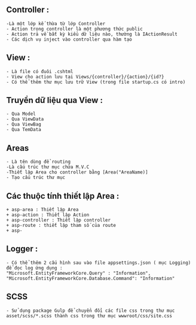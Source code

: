 ## Controller : 
    -Là một lớp kế thừa từ lớp Controller 
    - Action trong controller là một phương thức public 
    - Action trả về bất kỳ kiểu dữ liệu nào, thường là IActionResult 
    - Các dịch vụ inject vào controller qua hàm tạo

## View : 
    - Là file có đuôi .cshtml 
    - View cho action lưu tại Views/{controller}/{action}/{id?} 
    - Có thể thêm thư mục lưu trữ View (trong file startup.cs có intro)

## Truyền dữ liệu qua View : 
    - Qua Model 
    - Qua ViewData 
    - Qua ViewBag 
    - Qua TemData

## Areas
    - Là tên dùng để routing
    -Là cấu trúc thư mục chứa M.V.C
    -Thiết lập Area cho controller bằng [Area("AreaName)]
    - Tạo cấu trúc thư mục

## Các thuộc tính thiết lập Area :
    + asp-area : Thiết lập Area
    + asp-action : Thiết lập Action
    + asp-controller : Thiết lập controller
    + asp-route : thiết lập tham số của route
    + asp-

## Logger :
    - Có thể thêm 2 cấu hình sau vào file appsettings.json ( mục Logging) để đọc log ứng dụng : 
    "Microsoft.EntityFrameworkCore.Query" : "Information", 
    "Microsoft.EntityFrameworkCore.Database.Command": "Information"
## SCSS
    - Sử dụng package Gulp để chuyển đổi các file css trong thư mục asset/scss/*.scss thành css trong thư mục wwwroot/css/site.css